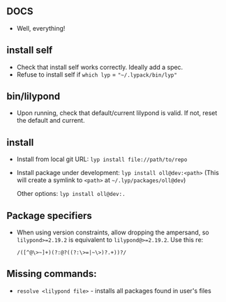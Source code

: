 ## DOCS

- Well, everything!

## install self

- Check that install self works correctly. Ideally add a spec.
- Refuse to install self if `which lyp` = `"~/.lypack/bin/lyp"`

## bin/lilypond

- Upon running, check that default/current lilypond is valid. If not, reset the default and current.

## install <package>

- Install from local git URL: `lyp install file://path/to/repo`
- Install package under development: `lyp install oll@dev:<path>`
  (This will create a symlink to `<path>` at `~/.lyp/packages/oll@dev`)
    
  Other options:
  `lyp install oll@dev:.`
  
## Package specifiers

- When using version constraints, allow dropping the ampersand, so `lilypond>=2.19.2` is equivalent to `lilypond@>=2.19.2`. Use this re:

  `/([^@\>~]+)(?:@?((?:\>=|~\>)?.+))?/`
  
## Missing commands:

- `resolve <lilypond file>` - installs all packages found in user's files

